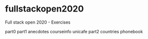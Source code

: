 # fullstackopen2020
Full stack open 2020 - Exercises

part0
part1
  anecdotes
  courseinfo
  unicafe
part2
  countries
  phonebook
